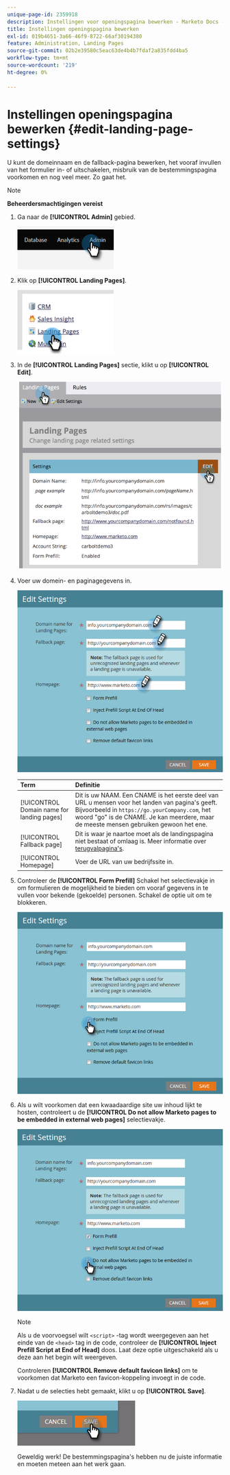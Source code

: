 ```yaml
---
unique-page-id: 2359918
description: Instellingen voor openingspagina bewerken - Marketo Docs - Productdocumentatie
title: Instellingen openingspagina bewerken
exl-id: 019b4651-3a66-46f9-8722-66af30194380
feature: Administration, Landing Pages
source-git-commit: 02b2e39580c5eac63de4b4b7fdaf2a835fdd4ba5
workflow-type: tm+mt
source-wordcount: '219'
ht-degree: 0%

---
```


# Instellingen openingspagina bewerken {#edit-landing-page-settings}

U kunt de domeinnaam en de fallback-pagina bewerken, het vooraf invullen van het formulier in- of uitschakelen, misbruik van de bestemmingspagina voorkomen en nog veel meer. Zo gaat het.

>[!NOTE]
>
>**Beheerdersmachtigingen vereist**

1. Ga naar de **[!UICONTROL Admin]** gebied.

   ![](assets/edit-landing-page-settings-1.png)

1. Klik op **[!UICONTROL Landing Pages]**.

   ![](assets/edit-landing-page-settings-2.png)

1. In de **[!UICONTROL Landing Pages]** sectie, klikt u op **[!UICONTROL Edit]**.

   ![](assets/edit-landing-page-settings-3.png)

1. Voer uw domein- en paginagegevens in.

   ![](assets/edit-landing-page-settings-4.png)

   | Term | Definitie |
   |---|---|
   | [!UICONTROL Domain name for landing pages] | Dit is uw NAAM. Een CNAME is het eerste deel van URL u mensen voor het landen van pagina&#39;s geeft. Bijvoorbeeld in `https://go.yourCompany.com`, het woord &quot;go&quot; is de CNAME. Je kan meerdere, maar de meeste mensen gebruiken gewoon het ene. |
   | [!UICONTROL Fallback page] | Dit is waar je naartoe moet als de landingspagina niet bestaat of omlaag is. Meer informatie over [terugvalpagina&#39;s](/help/marketo/product-docs/administration/settings/set-a-fallback-page.md). |
   | [!UICONTROL Homepage] | Voer de URL van uw bedrijfssite in. |

1. Controleer de **[!UICONTROL Form Prefill]** Schakel het selectievakje in om formulieren de mogelijkheid te bieden om vooraf gegevens in te vullen voor bekende (gekoelde) personen. Schakel de optie uit om te blokkeren.

   ![](assets/edit-landing-page-settings-5.png)

1. Als u wilt voorkomen dat een kwaadaardige site uw inhoud lijkt te hosten, controleert u de **[!UICONTROL Do not allow Marketo pages to be embedded in external web pages]** selectievakje.

   ![](assets/edit-landing-page-settings-6.png)

   >[!NOTE]
   >
   >Als u de voorvoegsel wilt `<script>` -tag wordt weergegeven aan het einde van de `<head>` tag in de code, controleer de **[!UICONTROL Inject Prefill Script at End of Head]** doos. Laat deze optie uitgeschakeld als u deze aan het begin wilt weergeven.
   >
   >Controleren **[!UICONTROL Remove default favicon links]** om te voorkomen dat Marketo een favicon-koppeling invoegt in de code.

1. Nadat u de selecties hebt gemaakt, klikt u op **[!UICONTROL Save]**.

   ![](assets/edit-landing-page-settings-7.png)

   Geweldig werk! De bestemmingspagina&#39;s hebben nu de juiste informatie en moeten meteen aan het werk gaan.
